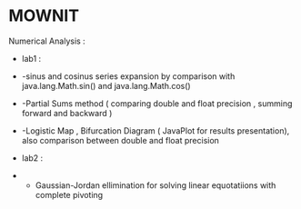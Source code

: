 # MOWNIT
Numerical Analysis :
- lab1 : 
- -sinus and cosinus series expansion by comparison with java.lang.Math.sin() and java.lang.Math.cos()
- -Partial Sums method ( comparing double and float precision , summing forward and backward )
- -Logistic Map , Bifurcation Diagram ( JavaPlot for results presentation), also comparison between double and float precision
 

- lab2 :
- - Gaussian-Jordan ellimination for solving linear equotatiions with complete pivoting
